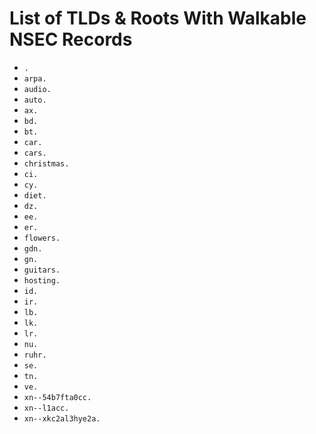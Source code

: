 # List of TLDs & Roots With Walkable NSEC Records

* `.`
* `arpa.`
* `audio.`
* `auto.`
* `ax.`
* `bd.`
* `bt.`
* `car.`
* `cars.`
* `christmas.`
* `ci.`
* `cy.`
* `diet.`
* `dz.`
* `ee.`
* `er.`
* `flowers.`
* `gdn.`
* `gn.`
* `guitars.`
* `hosting.`
* `id.`
* `ir.`
* `lb.`
* `lk.`
* `lr.`
* `nu.`
* `ruhr.`
* `se.`
* `tn.`
* `ve.`
* `xn--54b7fta0cc.`
* `xn--l1acc.`
* `xn--xkc2al3hye2a.`
